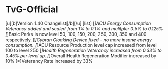 # TvG-Official

[u][b]Version 1.40 Changelist[/b][/u]
[list]
[*]ACU Energy Consumption Veterancy added and scaled from 1% to 0.1% and mulitpler 0.5% to 0.125%
[*]Basic Perks is now level 50, 100, 150, 200, 250, 300, 350 and 400 respectively.
[*]Cybran Cloaking Device fixed - no more insane energy consumption.
[*]ACU Resource Production level cap increased from level 100 to level 250
[*]Health Regeneration Veterancy increased from 0.33% to 0.45% per level up.
[*]Overall Health Regeneration Modifier increased by 10%
[*]Veterancy Rate increased by 33%
